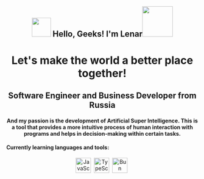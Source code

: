 <h2 align="center"><img src="https://media.giphy.com/media/hvRJCLFzcasrR4ia7z/giphy.gif" width="50"> Hello, Geeks! I'm Lenar<img src="https://i.pinimg.com/originals/8a/a4/59/8aa4595fb24b6ed585dddac4622b2445.gif" width="80"></h2>

<div id="header" align="center">
  <h1>Let's make the world a better place together!</h1>
</div>

<div id="header" align="center">
  <h2></h2>
  <h2> Software Engineer and Business Developer from Russia</h2>
</div>

<div id="header" align="center">
  <h4> And my passion is the development of Artificial Super Intelligence. This is a tool that provides a more intuitive process of human interaction with programs and helps in decision-making within certain tasks.</h4>
</div>


#### Currently learning languages ​​and tools:

<div id="pictures" align="center">
  <a>
    <img src="https://cdn.jsdelivr.net/gh/devicons/devicon@latest/icons/javascript/javascript-original.svg"
    title="JavaScript" width="40" height="40"/>&nbsp;
    <img src="https://cdn.jsdelivr.net/gh/devicons/devicon@latest/icons/typescript/typescript-original.svg"
    title="TypeScript" width="40" height="40"/>&nbsp;
    <img src="https://cdn.jsdelivr.net/gh/devicons/devicon@latest/icons/bun/bun-original.svg"
    title="Bun" width="40" height="40"/>&nbsp;
  </a>  
</div>
